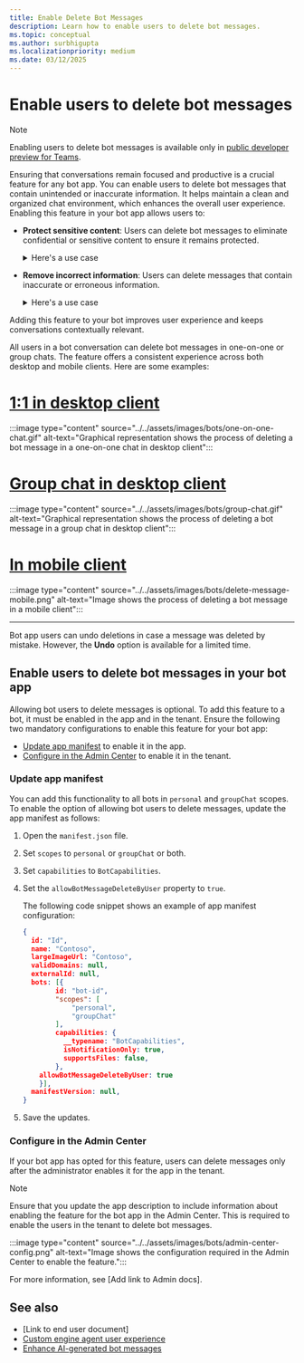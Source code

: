 ```yaml
---
title: Enable Delete Bot Messages
description: Learn how to enable users to delete bot messages.
ms.topic: conceptual
ms.author: surbhigupta
ms.localizationpriority: medium
ms.date: 03/12/2025
---
```


# Enable users to delete bot messages

> [!NOTE]
> Enabling users to delete bot messages is available only in [public developer preview for Teams](../../resources/dev-preview/developer-preview-intro.md).

Ensuring that conversations remain focused and productive is a crucial feature for any bot app. You can enable users to delete bot messages that contain unintended or inaccurate information. It helps maintain a clean and organized chat environment, which enhances the overall user experience. Enabling this feature in your bot app allows users to:

* **Protect sensitive content**: Users can delete bot messages to eliminate confidential or sensitive content to ensure it remains protected.

    <details>
    <summary>Here's a use case</summary>

    | Use case | How deleting the message helps |
    | --- | --- |
    | **Context**: Confidential information was initially shared with the in a group chat. However, external users were later added who shouldn't have access to such information. <br><br> **Problem**: When a user searches for related information in the chat, confidential information is visible to external users who don't have permission to view it. This is a potential security risk of unauthorized access to sensitive data. | **Solution**: Any user can delete information that isn't meant for all group chat members. This ensures that confidential information stays secure and is accessible only to authorized users. |

    </details>

* **Remove incorrect information**: Users can delete messages that contain inaccurate or erroneous information.

    <details>
    <summary>Here's a use case</summary>

    | Use case | How deleting the message helps |
    | --- | --- |
    | **Context**: A user requests the bot to generate a conversation summary, but the bot encounters an error and generates inaccurate summary of the chat. <br><br> **Problem**: The erroneous summary clutters the conversation. | **Solution**: The user deletes the message with errors and submits feedback about the poor bot experience. |

    </details>

Adding this feature to your bot improves user experience and keeps conversations contextually relevant.

<!--## Enhance user experience-->

All users in a bot conversation can delete bot messages in one-on-one or group chats. The feature offers a consistent experience across both desktop and mobile clients. Here are some examples:

# [1:1 in desktop client](#tab/personal)

:::image type="content" source="../../assets/images/bots/one-on-one-chat.gif" alt-text="Graphical representation shows the process of deleting a bot message in a one-on-one chat in desktop client":::

# [Group chat in desktop client](#tab/group)

:::image type="content" source="../../assets/images/bots/group-chat.gif" alt-text="Graphical representation shows the process of deleting a bot message in a group chat in desktop client":::

# [In mobile client](#tab/mobile)

:::image type="content" source="../../assets/images/bots/delete-message-mobile.png" alt-text="Image shows the process of deleting a bot message in a mobile client":::

---
<!--
When a user hovers over a bot message, the **Delete** option in the overflow menu appears. Using this option, the user can delete that bot message. After a message is deleted:

1. The bot app prompts users to submit feedback with the reason for deleting a bot message. If the reason is an incorrect bot response, the feedback helps improve bot performance.
1. The deleted message is removed for all users and doesn't appear in searches.
1. An indication replaces the deleted message as shown in the following example:

    :::image type="content" source="../../assets/images/bots/message-delete-undo.png" alt-text="Image shows the indication of deleted message and the Undo option.":::
-->
Bot app users can undo deletions in case a message was deleted by mistake. However, the **Undo** option is available for a limited time.

## Enable users to delete bot messages in your bot app

Allowing bot users to delete messages is optional. To add this feature to a bot, it must be enabled in the app and in the tenant. Ensure the following two mandatory configurations to
enable this feature for your bot app:

* [Update app manifest](#update-app-manifest) to enable it in the app.
* [Configure in the Admin Center](#configure-in-the-admin-center) to enable it in the tenant.

### Update app manifest

You can add this functionality to all bots in `personal` and `groupChat` scopes. To enable the option of allowing bot users to delete messages, update the app manifest as follows:

1. Open the `manifest.json` file.
1. Set `scopes` to `personal` or `groupChat` or both.
1. Set `capabilities` to `BotCapabilities`.
1. Set the `allowBotMessageDeleteByUser` property to `true`.

    The following code snippet shows an example of app manifest configuration:

    ```json
    { 
      id: "Id", 
      name: "Contoso", 
      largeImageUrl: "Contoso", 
      validDomains: null, 
      externalId: null, 
      bots: [{ 
            id: "bot-id", 
            "scopes": [
                "personal",
                "groupChat"
            ], 
            capabilities: { 
              __typename: "BotCapabilities", 
              isNotificationOnly: true, 
              supportsFiles: false, 
            }, 
        allowBotMessageDeleteByUser: true
        }],
      manifestVersion: null, 
    }   
    ```

1. Save the updates.

### Configure in the Admin Center

If your bot app has opted for this feature, users can delete messages only after the administrator enables it for the app in the tenant.

> [!NOTE]
> Ensure that you update the app description to include information about enabling the feature for the bot app in the Admin Center. This is required to enable the users in the tenant to delete bot messages.

:::image type="content" source="../../assets/images/bots/admin-center-config.png" alt-text="Image shows the configuration required in the Admin Center to enable the feature.":::

For more information, see [Add link to Admin docs].

## See also

* [Link to end user document]
* [Custom engine agent user experience](teams-conversational-ai/ai-ux.md)
* [Enhance AI-generated bot messages](bot-messages-ai-generated-content.md)

